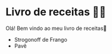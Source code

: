 # Livro de receitas :man_cook:

Olá! Bem vindo ao meu livro de receitas:wave:

* Strogonoff de Frango
* Pavê

